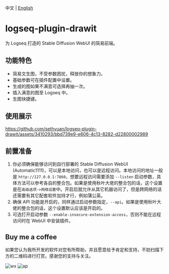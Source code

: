 中文 | [English](README.en.md)

# logseq-plugin-drawit

为 Logseq 打造的 Stable Diffusion WebUI 的简易前端。

## 功能特色

- 简易文生图，不受参数困扰，释放你的想象力。
- 基础参数可在插件配置中设置。
- 生成的图如果不满意可选择再抽一次。
- 插入满意的图至 Logseq 中。
- 生图快捷键。

## 使用展示

https://github.com/sethyuan/logseq-plugin-drawit/assets/3410293/bbd739e9-e606-4c13-8282-d22800002989

## 前置准备

1. 你必须确保能够访问到自行部署的 Stable Diffusion WebUI (Automatic1111)，可以是本地访问，也可以是远程访问。本地访问的地址一般是 `http://127.0.0.1:7860`，想要远程访问需要添加 `--listen` 启动参数，具体方法可以参考各自的整合包。如果是使用秋叶大佬的整合包的话，这个设置是在`高级选项->网络设置`中。开启后就允许从其它机器访问了，但是跨网络的话还需要有其它配套软件加持才行，例如蒲公英。
1. 确保 API 功能是开启的，同样通过启动参数指定，`--api`。如果是使用秋叶大佬的整合包的话，这个设置默认应该是开启的。
1. 可选打开启动参数 `--enable-insecure-extension-access`，否则不能在远程访问时在 WebUI 中安装插件。

## Buy me a coffee

如果您认为我所开发的软件对您有所帮助，并且愿意给予肯定和支持，不妨扫描下方的二维码进行打赏。感谢您的支持与关注。

![wx](https://user-images.githubusercontent.com/3410293/236807219-cf21180a-e7f8-44a9-abde-86e1e6df999b.jpg) ![ap](https://user-images.githubusercontent.com/3410293/236807256-f79768a7-16e0-4cbf-a9f3-93f230feee30.jpg)
